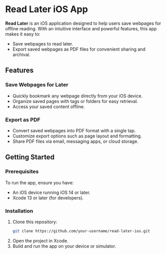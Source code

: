 # Read Later iOS App

**Read Later** is an iOS application designed to help users save webpages for offline reading. With an intuitive interface and powerful features, this app makes it easy to:

- Save webpages to read later.
- Export saved webpages as PDF files for convenient sharing and archival.

## Features

### Save Webpages for Later
- Quickly bookmark any webpage directly from your iOS device.
- Organize saved pages with tags or folders for easy retrieval.
- Access your saved content offline.

### Export as PDF
- Convert saved webpages into PDF format with a single tap.
- Customize export options such as page layout and formatting.
- Share PDF files via email, messaging apps, or cloud storage.


## Getting Started

### Prerequisites
To run the app, ensure you have:
- An iOS device running iOS 14 or later.
- Xcode 13 or later (for developers).

### Installation
1. Clone this repository:
   ```bash
   git clone https://github.com/your-username/read-later-ios.git
   ```
2. Open the project in Xcode.
3. Build and run the app on your device or simulator.

